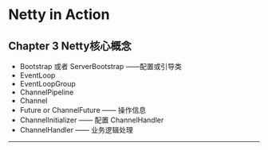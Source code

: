 # Netty in Action
## Chapter 3 Netty核心概念

* Bootstrap 或者 ServerBootstrap ——配置或引导类
* EventLoop
* EventLoopGroup
* ChannelPipeline
* Channel
* Future or ChannelFuture —— 操作信息
* ChannelInitializer —— 配置 ChannelHandler
* ChannelHandler —— 业务逻辑处理





























---------
